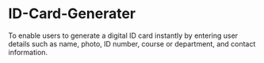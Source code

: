 # ID-Card-Generater
To enable users to generate a digital ID card instantly by entering user details such as name, photo, ID number, course or department, and contact information.

